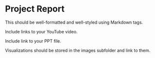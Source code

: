 # Project Report

This should be well-formatted and well-styled using Markdown tags. 

Include links to your YouTube video.

Include link to your PPT file.

Visualizations should be stored in the images subfolder and link to them.
